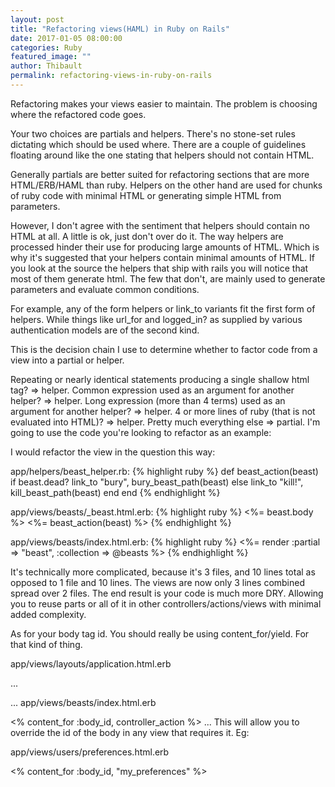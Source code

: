 ```yaml
---
layout: post
title: "Refactoring views(HAML) in Ruby on Rails"
date: 2017-01-05 08:00:00
categories: Ruby
featured_image: ""
author: Thibault
permalink: refactoring-views-in-ruby-on-rails
---
```


Refactoring makes your views easier to maintain. The problem is choosing where the refactored code goes.

Your two choices are partials and helpers. There's no stone-set rules dictating which should be used where. There are a couple of guidelines floating around like the one stating that helpers should not contain HTML.

Generally partials are better suited for refactoring sections that are more HTML/ERB/HAML than ruby. Helpers on the other hand are used for chunks of ruby code with minimal HTML or generating simple HTML from parameters.

However, I don't agree with the sentiment that helpers should contain no HTML at all. A little is ok, just don't over do it. The way helpers are processed hinder their use for producing large amounts of HTML. Which is why it's suggested that your helpers contain minimal amounts of HTML. If you look at the source the helpers that ship with rails you will notice that most of them generate html. The few that don't, are mainly used to generate parameters and evaluate common conditions.

For example, any of the form helpers or link_to variants fit the first form of helpers. While things like url_for and logged_in? as supplied by various authentication models are of the second kind.

This is the decision chain I use to determine whether to factor code from a view into a partial or helper.

Repeating or nearly identical statements producing a single shallow html tag? => helper.
Common expression used as an argument for another helper? => helper.
Long expression (more than 4 terms) used as an argument for another helper? => helper.
4 or more lines of ruby (that is not evaluated into HTML)? => helper.
Pretty much everything else => partial.
I'm going to use the code you're looking to refactor as an example:

I would refactor the view in the question this way:

app/helpers/beast_helper.rb:
{% highlight ruby %}
def beast_action(beast)
  if beast.dead?
    link_to "bury", bury_beast_path(beast)
  else
    link_to "kill!", kill_beast_path(beast)
  end
end
{% endhighlight %}

app/views/beasts/_beast.html.erb:
{% highlight ruby %}
<%= beast.body %>
<%= beast_action(beast) %>
{% endhighlight %}

app/views/beasts/index.html.erb:
{% highlight ruby %}
<%= render :partial => "beast", :collection => @beasts %>
{% endhighlight %}

It's technically more complicated, because it's 3 files, and 10 lines total as opposed to 1 file and 10 lines. The views are now only 3 lines combined spread over 2 files. The end result is your code is much more DRY. Allowing you to reuse parts or all of it in other controllers/actions/views with minimal added complexity.

As for your body tag id. You should really be using content_for/yield. For that kind of thing.

app/views/layouts/application.html.erb

...
<body id="<%= yield(:body_id) %>">
...
app/views/beasts/index.html.erb

<% content_for :body_id, controller_action %>
...
This will allow you to override the id of the body in any view that requires it. Eg:

app/views/users/preferences.html.erb

<% content_for :body_id, "my_preferences" %>
